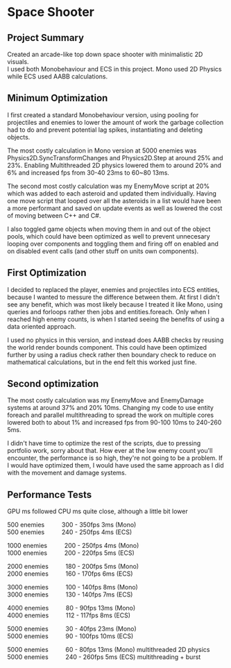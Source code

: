 # Space Shooter
## Project Summary
Created an arcade-like top down space shooter with minimalistic 2D visuals. <br />
I used both Monobehaviour and ECS in this project. Mono used 2D Physics while ECS used AABB calculations.

## Minimum Optimization
I first created a standard Monobehaviour version, using pooling for projectiles and enemies to lower the amount of work the garbage
collection had to do and prevent potential lag spikes, instantiating and deleting objects.

The most costly calculation in Mono version at 5000 enemies was Physics2D.SyncTransformChanges and Physics2D.Step at around 25% and 23%.
Enabling Multithreaded 2D physics lowered them to around 20% and 6% and increased fps from 30-40 23ms to 60~80 13ms.

The second most costly calculation was my EnemyMove script at 20% which was added to each asteroid and updated them individually. 
Having one move script that looped over all the asteroids in a list would have been a more performant and saved on update events 
as well as lowered the cost of moving between C++ and C#.

I also toggled game objects when moving them in and out of the object pools, which could have been optimized as well to prevent unnecesary
looping over components and toggling them and firing off on enabled and on disabled event calls (and other stuff on units own components).

## First Optimization
I decided to replaced the player, enemies and projectiles into ECS entities, because I wanted to messure the difference between them. 
At first I didn't see any benefit, which was most likely because I treated it like Mono, using queries and forloops rather then jobs and
entities.foreach. Only when I reached high enemy counts, is when I started seeing the benefits of using a data oriented approach.

I used no physics in this version, and instead does AABB checks by reusing the world render bounds component.
This could have been optimized further by using a radius check rather then boundary check to reduce on mathematical calculations, 
but in the end felt this worked just fine.

## Second optimization
The most costly calculation was my EnemyMove and EnemyDamage systems at around 37% and 20% 10ms. Changing my code to use entity 
foreach and parallel multithreading to spread the work on multiple cores lowered both to about 1% and increased fps from 90-100 10ms to 240-260 5ms.

I didn't have time to optimize the rest of the scripts, due to pressing portfolio work, sorry about that.
How ever at the low enemy count you'll encounter, the performance is so high, they're not going to be a problem.
If I would have optimized them, I would have used the same approach as I did with the movement and damage systems.

## Performance Tests
GPU ms followed CPU ms quite close, although a little bit lower

500 enemies &emsp; &emsp; 300 - 350fps  3ms (Mono) <br />
500 enemies &emsp; &emsp; 240 - 250fps  4ms (ECS)

1000 enemies &emsp; &emsp; 200 - 250fps  4ms (Mono)  <br />
1000 enemies &emsp; &emsp; 200 - 220fps  5ms (ECS)

2000 enemies &emsp; &emsp; 180 - 200fps  5ms (Mono) <br />
2000 enemies &emsp; &emsp; 160 - 170fps  6ms (ECS)

3000 enemies &emsp; &emsp; 100 - 140fps  8ms (Mono) <br />
3000 enemies &emsp; &emsp; 130 - 140fps  7ms (ECS)

4000 enemies &emsp; &emsp; 80 -  90fps 13ms (Mono) <br />
4000 enemies &emsp; &emsp; 112 - 117fps  8ms (ECS)

5000 enemies &emsp; &emsp; 30 -  40fps 23ms (Mono) <br />
5000 enemies &emsp; &emsp; 90 - 100fps 10ms (ECS)

5000 enemies &emsp; &emsp; 60 -  80fps 13ms (Mono) multithreaded 2D physics <br />
5000 enemies &emsp; &emsp; 240 - 260fps  5ms (ECS) multithreading + burst


